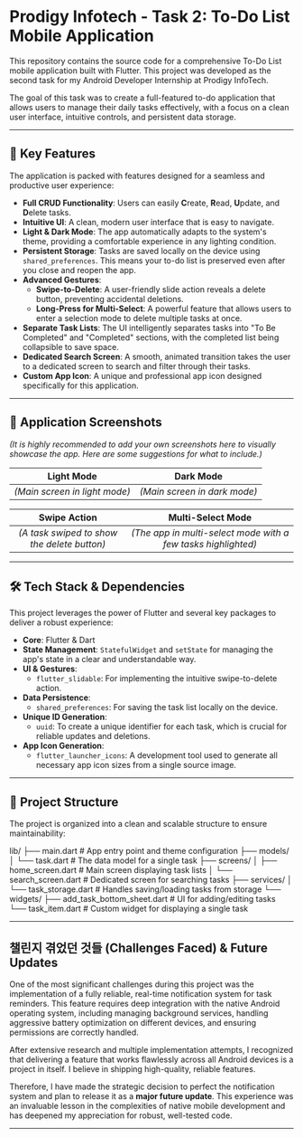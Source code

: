 # Prodigy Infotech - Task 2: To-Do List Mobile Application

This repository contains the source code for a comprehensive To-Do List mobile application built with Flutter. This project was developed as the second task for my Android Developer Internship at Prodigy InfoTech.

The goal of this task was to create a full-featured to-do application that allows users to manage their daily tasks effectively, with a focus on a clean user interface, intuitive controls, and persistent data storage.

---

## 🌟 Key Features

The application is packed with features designed for a seamless and productive user experience:

-   **Full CRUD Functionality**: Users can easily **C**reate, **R**ead, **U**pdate, and **D**elete tasks.
-   **Intuitive UI**: A clean, modern user interface that is easy to navigate.
-   **Light & Dark Mode**: The app automatically adapts to the system's theme, providing a comfortable experience in any lighting condition.
-   **Persistent Storage**: Tasks are saved locally on the device using `shared_preferences`. This means your to-do list is preserved even after you close and reopen the app.
-   **Advanced Gestures**:
    -   **Swipe-to-Delete**: A user-friendly slide action reveals a delete button, preventing accidental deletions.
    -   **Long-Press for Multi-Select**: A powerful feature that allows users to enter a selection mode to delete multiple tasks at once.
-   **Separate Task Lists**: The UI intelligently separates tasks into "To Be Completed" and "Completed" sections, with the completed list being collapsible to save space.
-   **Dedicated Search Screen**: A smooth, animated transition takes the user to a dedicated screen to search and filter through their tasks.
-   **Custom App Icon**: A unique and professional app icon designed specifically for this application.

---

## 📸 Application Screenshots

*(It is highly recommended to add your own screenshots here to visually showcase the app. Here are some suggestions for what to include.)*

| Light Mode | Dark Mode |
| :--------: | :-------: |
| *(Main screen in light mode)* | *(Main screen in dark mode)* |

| Swipe Action | Multi-Select Mode |
| :----------: | :---------------: |
| *(A task swiped to show the delete button)* | *(The app in multi-select mode with a few tasks highlighted)* |

---

## 🛠️ Tech Stack & Dependencies

This project leverages the power of Flutter and several key packages to deliver a robust experience:

-   **Core**: Flutter & Dart
-   **State Management**: `StatefulWidget` and `setState` for managing the app's state in a clear and understandable way.
-   **UI & Gestures**:
    -   `flutter_slidable`: For implementing the intuitive swipe-to-delete action.
-   **Data Persistence**:
    -   `shared_preferences`: For saving the task list locally on the device.
-   **Unique ID Generation**:
    -   `uuid`: To create a unique identifier for each task, which is crucial for reliable updates and deletions.
-   **App Icon Generation**:
    -   `flutter_launcher_icons`: A development tool used to generate all necessary app icon sizes from a single source image.

---

## 📂 Project Structure

The project is organized into a clean and scalable structure to ensure maintainability:

lib/
├── main.dart             # App entry point and theme configuration
├── models/
│   └── task.dart         # The data model for a single task
├── screens/
│   ├── home_screen.dart    # Main screen displaying task lists
│   └── search_screen.dart  # Dedicated screen for searching tasks
├── services/
│   └── task_storage.dart # Handles saving/loading tasks from storage
└── widgets/
├── add_task_bottom_sheet.dart # UI for adding/editing tasks
└── task_item.dart      # Custom widget for displaying a single task


---

## 챌린지 겪었던 것들 (Challenges Faced) & Future Updates

One of the most significant challenges during this project was the implementation of a fully reliable, real-time notification system for task reminders. This feature requires deep integration with the native Android operating system, including managing background services, handling aggressive battery optimization on different devices, and ensuring permissions are correctly handled.

After extensive research and multiple implementation attempts, I recognized that delivering a feature that works flawlessly across all Android devices is a project in itself. I believe in shipping high-quality, reliable features.

Therefore, I have made the strategic decision to perfect the notification system and plan to release it as a **major future update**. This experience was an invaluable lesson in the complexities of native mobile development and has deepened my appreciation for robust, well-tested code.

---